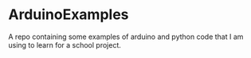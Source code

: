 # ArduinoExamples
A repo containing some examples of arduino and python code that I am using to learn for a school project.
